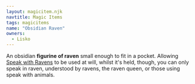 ```yaml
---
layout: magicitem.njk
navtitle: Magic Items
tags: magicitems
name: "Obsidian Raven"
owners:
  - Lisko
---
```


An obsidian **figurine of raven** small enough to fit in a pocket. Allowing <a href="{{ '/spells/Speak with Ravens' | url }}">Speak with Ravens</a> to be used at will, whilst it's held, though, you can only speak in raven, understood by ravens, the raven queen, or those using speak with animals.